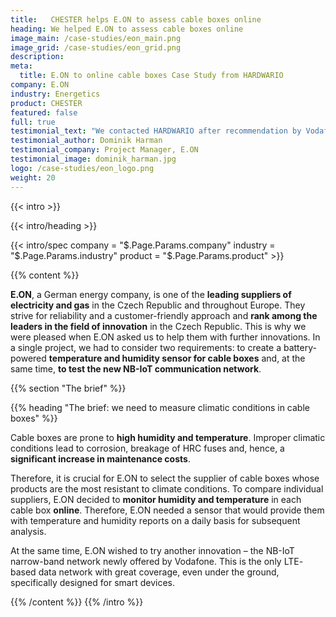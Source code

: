```yaml
---
title:   CHESTER helps E.ON to assess cable boxes online
heading: We helped E.ON to assess cable boxes online
image_main: /case-studies/eon_main.png
image_grid: /case-studies/eon_grid.png
description:
meta:
  title: E.ON to online cable boxes Case Study from HARDWARIO
company: E.ON
industry: Energetics
product: CHESTER
featured: false
full: true
testimonial_text: "We contacted HARDWARIO after recommendation by Vodafone to test NB-IoT, the Internet of Things network. In a short time, wedesignedasolution for monitoring the climatic conditions in cablecabinetsand within 2 months we had our device in hand. We look forward to further projects."
testimonial_author: Dominik Harman
testimonial_company: Project Manager, E.ON
testimonial_image: dominik_harman.jpg
logo: /case-studies/eon_logo.png
weight: 20
---
```


{{< intro >}}

{{< intro/heading >}}

{{< intro/spec company = "$.Page.Params.company" industry = "$.Page.Params.industry" product = "$.Page.Params.product" >}}

{{% content %}}

**E.ON**, a German energy company, is one of the **leading suppliers of electricity and gas** in the Czech Republic and throughout Europe. They strive for reliability and a customer-friendly approach and **rank among the leaders in the field of innovation** in the Czech Republic. This is why we were pleased when E.ON asked us to help them with further innovations. In a single project, we had to consider two requirements: to create a battery-powered **temperature and humidity sensor for cable boxes** and, at the same time, **to test the new NB-IoT communication network**.

{{% section "The brief" %}}

{{% heading "The brief: we need to measure climatic conditions in cable boxes" %}}

Cable boxes are prone to **high humidity and temperature**. Improper climatic conditions lead to corrosion, breakage of HRC fuses and, hence, a **significant increase in maintenance costs**.

Therefore, it is crucial for E.ON to select the supplier of cable boxes whose products are the most resistant to climate conditions. To compare individual suppliers, E.ON decided to **monitor humidity and temperature** in each cable box **online**. Therefore, E.ON needed a sensor that would provide them with temperature and humidity reports on
a daily basis for subsequent analysis.

At the same time, E.ON wished to try another innovation – the NB-IoT narrow-band network newly offered by Vodafone. This is the only LTE- based data network with great coverage, even under the ground, specifically designed for smart devices.

{{% /content %}}
{{% /intro %}}

